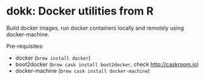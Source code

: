 dokk: Docker utilities from R
===========

Build docker images, run docker containers locally and remotely using docker-machine.

Pre-requisites:
* docker (```brew install docker```)
* boot2docker (```brew cask install boot2docker```, check http://caskroom.io)
* docker-machine (```brew cask install docker-machine```)
